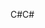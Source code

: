 <span data-ttu-id="028fb-101">C#</span><span class="sxs-lookup"><span data-stu-id="028fb-101">C#</span></span>